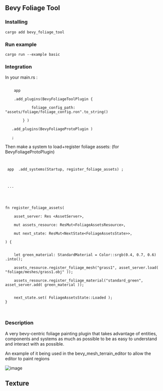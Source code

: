 
 ## Bevy Foliage Tool



### Installing
```
cargo add bevy_foliage_tool
```

 



### Run example 

```
cargo run --example basic
```






### Integration


In your main.rs : 

```

    app 

    .add_plugins(BevyFoliageToolPlugin {

            foliage_config_path: "assets/foliage/foliage_config.ron".to_string()

        } ) 
        
   .add_plugins(BevyFoliageProtoPlugin )

   ;

```




Then make a system to load+register foliage assets:  (for BevyFoliageProtoPlugin)



```


 app  .add_systems(Startup, register_foliage_assets) ;



 ...




fn register_foliage_assets(

    asset_server: Res <AssetServer>, 

    mut assets_resource: ResMut<FoliageAssetsResource>, 

    mut next_state: ResMut<NextState<FoliageAssetsState>>, 

) {


    let green_material: StandardMaterial = Color::srgb(0.4, 0.7, 0.6) .into();

    assets_resource.register_foliage_mesh("grass1", asset_server.load( "foliage/meshes/grass1.obj" ));

    assets_resource.register_foliage_material("standard_green", asset_server.add( green_material ));


    next_state.set( FoliageAssetsState::Loaded );
}



```






 
### Description 

 A very bevy-centric foliage painting plugin that takes advantage of entities, components and systems as much as possible to be as easy to understand and interact with as possible. 
  

 An example of it being used in the bevy_mesh_terrain_editor to allow the editor to paint regions 
 
 ![image](https://github.com/ethereumdegen/bevy_regions/assets/6249263/00192676-9010-4727-9cca-6ee2bbb55c96)

## Texture
 


 
 
